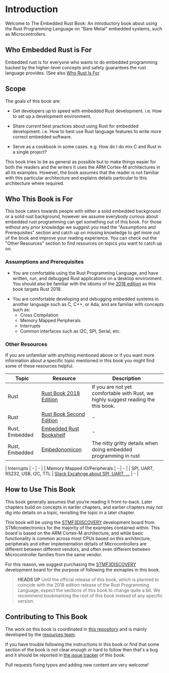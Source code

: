 # Introduction

Welcome to The Embedded Rust Book: An introductory book about using the Rust
Programming Language on "Bare Metal" embedded systems, such as Microcontrollers.

## Who Embedded Rust is For
Embedded rust is for everyone who wants to do embedded programming backed by the higher-level concepts and safety guarantees the rust language provides.
(See also [Who Rust Is For](https://doc.rust-lang.org/book/2018-edition/ch00-00-introduction.html)

## Scope

The goals of this book are:

* Get developers up to speed with embedded Rust development. i.e. How to set
  up a development environment.

* Share *current* best practices about using Rust for embedded development. i.e.
  How to best use Rust language features to write more correct embedded
  software.

* Serve as a cookbook in some cases. e.g. How do I do mix C and Rust in a single
  project?

This book tries to be as general as possible but to make things easier for both
the readers and the writers it uses the ARM Cortex-M architectures in all its
examples. However, the book assumes that the reader is not familiar with this
particular architecture and explains details particular to this architecture
where required.

## Who This Book is For
This book caters towards people with either a solid embedded background or a solid rust background, however we assume
everybody curious about embedded rust programming can get something out of this book. For those without any prior knowledge
we suggest you read the "Assumptions and Prerequisites" section and catch up on missing knowledge to get more out of the book
and improve your reading experience. You can check out the "Other Resources" section to find resources on topics
you want to catch up on.

### Assumptions and Prerequisites

* You are comfortable using the Rust Programming Language, and have written,
  run, and debugged Rust applications on a desktop environment. You should also
  be familiar with the idioms of the [2018 edition] as this book targets
  Rust 2018.

[2018 edition]: https://rust-lang-nursery.github.io/edition-guide/

* You are comfortable developing and debugging embedded systems in another
  language such as C, C++, or Ada, and are familiar with concepts such as:
    * Cross Compilation
    * Memory Mapped Peripherals
    * Interrupts
    * Common interfaces such as I2C, SPI, Serial, etc.

### Other Resources
If you are unfamiliar with anything mentioned above or if you want more information about a specific topic mentioned in this book you might find some of these resources helpful.

| Topic        | Resource | Description |
|--------------|----------|-------------|
| Rust         | [Rust Book 2018 Edition](https://doc.rust-lang.org/book/2018-edition/index.html) | If you are not yet comfortable with Rust, we highly suggest reading the this book. |
| Rust         | [Rust Book Second Edition](https://doc.rust-lang.org/book/second-edition) | - |
| Rust, Embedded | [Embedded Rust Bookshelf](https://rust-embedded.github.io/bookshelf/) | - |
| Rust, Embedded | [Embedonomicon](https://rust-embedded.github.io/embedonomicon/) | The nitty gritty details when doing embedded programming in rust |

| Interrupts | - | - |
| Memory Mapped IO/Peripherals | - | - |
| SPI, UART, RS232, USB, I2C, TTL | [Stack Excahnge about SPI, UART, ...](https://electronics.stackexchange.com/questions/37814/usart-uart-rs232-usb-spi-i2c-ttl-etc-what-are-all-of-these-and-how-do-th) | - |

## How to Use This Book

This book generally assumes that you’re reading it front-to-back. Later
chapters build on concepts in earlier chapters, and earlier chapters may
not dig into details on a topic, revisiting the topic in a later chapter.

This book will be using the [STMF3DISCOVERY] development board from
STMicroelectronics for the majority of the examples contained within. This board
is based on the ARM Cortex-M architecture, and while basic functionality is
common across most CPUs based on this architecture, peripherals and other
implementation details of Microcontrollers are different between different
vendors, and often even different between Microcontroller families from the same
vendor.

For this reason, we suggest purchasing the [STMF3DISCOVERY] development board
for the purpose of following the exmaples in this book.

[STMF3DISCOVERY]: http://www.st.com/en/evaluation-tools/stm32f3discovery.html

> **HEADS UP** Until the official release of this book, which is planned to
> coincide with the 2018 edition release of the Rust Programming Language,
> expect the sections of this book to change quite a bit. We recommend
> bookmarking the root of this book instead of any specific version.

## Contributing to This Book

The work on this book is coordinated in [this repository] and is mainly
developed by the [resources team].

[this repository]: https://github.com/rust-lang-nursery/embedded-wg/book
[resources team]: https://github.com/rust-embedded/wg

If you have trouble following the instructions in this book or find that some
section of the book is not clear enough or hard to follow then that's a bug and
it should be reported in [the issue tracker] of this book.

[the issue tracker]: https://github.com/rust-lang-nursery/embedded-wg/book/issues

Pull requests fixing typos and adding new content are very welcome!
